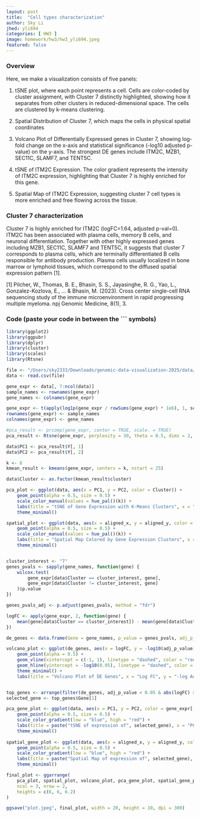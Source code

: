 ```yaml
---
layout: post
title:  "Cell types characterization"
author: Sky Li
jhed: yli694
categories: [ HW3 ]
image: homework/hw3/hw3_yli694.jpeg
featured: false
---
```


### Overview

Here, we make a visualization consists of five panels:
1. tSNE plot, where each point represents a cell. Cells are color-coded by cluster assignment, with Cluster 7 distinctly highlighted, showing how it separates from other clusters in reduced-dimensional space. The cells are clustered by k-means clustering.

2. Spatial Distribution of Cluster 7, which maps the cells in physical spatial coordinates

3. Volcano Plot of Differentially Expressed genes in Cluster 7, showing log-fold change on the x-axis and statistical significance (-log10 adjusted p-value) on the y-axis. The strongest DE genes include ITM2C, MZB1, SEC11C, SLAMF7, and TENT5C.

4. tSNE of ITM2C Expression. The color gradient represents the intensity of ITM2C expression, highlighting that Cluster 7 is highly enriched for this gene.

5. Spatial Map of ITM2C Expression, suggesting cluster 7 cell types is more enriched and free flowing across the tissue.


### Cluster 7 characterization

Cluster 7 is highly enriched for ITM2C (logFC=1.64, adjusted p-val=0). ITM2C has been associated with plasma cells, memory B cells, and neuronal differentiation. Together with other highly expressed genes including MZB1, SEC11C, SLAMF7 and TENT5C, it suggests that cluster 7 corresponds to plasma cells, which are terminally differentiated B cells responsible for antibody production. Plasma cells usually localized in bone marrow or lymphoid tissues, which correspond to the diffused spatial expression pattern [1].

[1] Pilcher, W., Thomas, B. E., Bhasin, S. S., Jayasinghe, R. G., Yao, L., Gonzalez-Kozlova, E., ... & Bhasin, M. (2023). Cross center single-cell RNA sequencing study of the immune microenvironment in rapid progressing multiple myeloma. npj Genomic Medicine, 8(1), 3.


### Code (paste your code in between the ``` symbols)

```r
library(ggplot2)
library(ggpubr)
library(dplyr)
library(cluster)
library(scales)
library(Rtsne)

file <- "/Users/sky2333/Downloads/genomic-data-visualization-2025/data/pikachu.csv"
data <- read.csv(file)

gene_expr <- data[, 7:ncol(data)]
sample_names <- rownames(gene_expr)
gene_names <- colnames(gene_expr)

gene_expr <- t(apply(log1p(gene_expr / rowSums(gene_expr) * 1e6), 1, scale))
rownames(gene_expr) <- sample_names
colnames(gene_expr) <- gene_names

#pca_result <- prcomp(gene_expr, center = TRUE, scale. = TRUE)
pca_result <- Rtsne(gene_expr, perplexity = 30, theta = 0.5, dims = 2, pca = TRUE, verbose = TRUE)

data$PC1 <- pca_result$Y[, 1]
data$PC2 <- pca_result$Y[, 2]

k <- 8
kmean_result <- kmeans(gene_expr, centers = k, nstart = 25)

data$Cluster <- as.factor(kmean_result$cluster)

pca_plot <- ggplot(data, aes(x = PC1, y = PC2, color = Cluster)) +
    geom_point(alpha = 0.5, size = 0.5) +
    scale_color_manual(values = hue_pal()(k)) +
    labs(title = "tSNE of Gene Expression with K-Means Clusters", x = "PC1", y = "PC2", color = "Cluster") +
    theme_minimal()

spatial_plot <- ggplot(data, aes(x = aligned_x, y = aligned_y, color = Cluster)) +
    geom_point(alpha = 0.5, size = 0.5) +
    scale_color_manual(values = hue_pal()(k)) + 
    labs(title = "Spatial Map Colored by Gene Expression Clusters", x = "X Coordinate", y = "Y Coordinate", color = "Cluster") +
    theme_minimal()


cluster_interest <- "7"
genes_pvals <- sapply(gene_names, function(gene) {
    wilcox.test(
        gene_expr[data$Cluster == cluster_interest, gene], 
        gene_expr[data$Cluster != cluster_interest, gene]
    )$p.value
})

genes_pvals_adj <- p.adjust(genes_pvals, method = "fdr")

logFC <- apply(gene_expr, 2, function(gene) {
    mean(gene[data$Cluster == cluster_interest]) - mean(gene[data$Cluster != cluster_interest])
})

de_genes <- data.frame(Gene = gene_names, p_value = genes_pvals, adj_p_value = genes_pvals_adj, logFC = logFC)

volcano_plot <- ggplot(de_genes, aes(x = logFC, y = -log10(adj_p_value))) +
    geom_point(alpha = 0.5) +
    geom_vline(xintercept = c(-1, 1), linetype = "dashed", color = "red") +
    geom_hline(yintercept = -log10(0.05), linetype = "dashed", color = "blue") +
    theme_minimal() +
    labs(title = "Volcano Plot of DE Genes", x = "Log FC", y = "-log Adjusted p-val")


top_genes <- arrange(filter(de_genes, adj_p_value < 0.05 & abs(logFC) > 1), adj_p_value)
selected_gene <- top_genes$Gene[1]

pca_gene_plot <- ggplot(data, aes(x = PC1, y = PC2, color = gene_expr[, selected_gene])) +
    geom_point(alpha = 0.5, size = 0.5) +
    scale_color_gradient(low = "blue", high = "red") +
    labs(title = paste("tSNE of expression of", selected_gene), x = "PC1", y = "PC2", color = "Expression") +
    theme_minimal()
    
spatial_gene_plot <- ggplot(data, aes(x = aligned_x, y = aligned_y, color = gene_expr[, selected_gene])) +
    geom_point(alpha = 0.5, size = 0.5) +
    scale_color_gradient(low = "blue", high = "red") +
    labs(title = paste("Spatial Map of expression of", selected_gene), x = "X Coordinate", y = "Y Coordinate", color = "Expression") +
    theme_minimal()

final_plot <- ggarrange(
    pca_plot, spatial_plot, volcano_plot, pca_gene_plot, spatial_gene_plot,
    ncol = 3, nrow = 2,
    heights = c(6, 6, 6.2)
)

ggsave("plot.jpeg", final_plot, width = 20, height = 10, dpi = 300)
```

